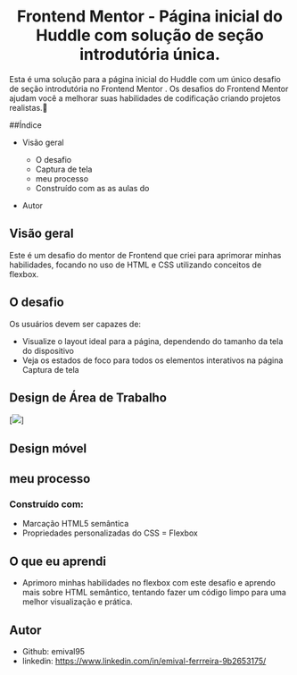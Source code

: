 <h1 align="center">Frontend Mentor - Página inicial do Huddle com solução de seção introdutória única.</h1>

Esta é uma solução para a página inicial do Huddle com um único desafio de seção introdutória no Frontend Mentor . Os desafios do Frontend Mentor ajudam você a melhorar suas habilidades de codificação criando projetos realistas.🚀

##Índice
- Visão geral
  - O desafio
  - Captura de tela
  - meu processo
  -  Construído com as as aulas do

- Autor


## Visão geral
Este é um desafio do mentor de Frontend que criei para aprimorar minhas habilidades, focando no uso de HTML e CSS utilizando conceitos de flexbox.

## O desafio
Os usuários devem ser capazes de:

- Visualize o layout ideal para a página, dependendo do tamanho da tela do dispositivo
- Veja os estados de foco para todos os elementos interativos na página
Captura de tela
## Design de Área de Trabalho
[<img src="./src/images/Animação3.gif">]

## Design móvel


## meu processo
### Construído com:
- Marcação HTML5 semântica
- Propriedades personalizadas do CSS
= Flexbox

## O que eu aprendi
- Aprimoro minhas habilidades no flexbox com este desafio e aprendo mais sobre HTML semântico, tentando fazer um código limpo para uma melhor visualização e prática.

## Autor
- Github:  emival95
- linkedin: https://www.linkedin.com/in/emival-ferrreira-9b2653175/

